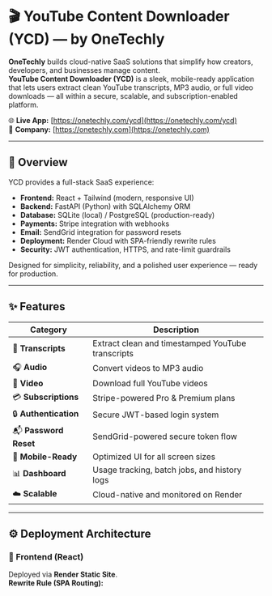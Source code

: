 # 🎬 YouTube Content Downloader (YCD) — by OneTechly

**OneTechly** builds cloud-native SaaS solutions that simplify how creators, developers, and businesses manage content.  
**YouTube Content Downloader (YCD)** is a sleek, mobile-ready application that lets users extract clean YouTube transcripts, MP3 audio, or full video downloads — all within a secure, scalable, and subscription-enabled platform.

🌐 **Live App:** [https://onetechly.com/ycd](https://onetechly.com/ycd)  
🏢 **Company:** [https://onetechly.com](https://onetechly.com)

---

## 🚀 Overview

YCD provides a full-stack SaaS experience:

- **Frontend:** React + Tailwind (modern, responsive UI)
- **Backend:** FastAPI (Python) with SQLAlchemy ORM
- **Database:** SQLite (local) / PostgreSQL (production-ready)
- **Payments:** Stripe integration with webhooks
- **Email:** SendGrid integration for password resets
- **Deployment:** Render Cloud with SPA-friendly rewrite rules
- **Security:** JWT authentication, HTTPS, and rate-limit guardrails

Designed for simplicity, reliability, and a polished user experience — ready for production.

---

## ✨ Features

| Category | Description |
|-----------|-------------|
| 🧠 **Transcripts** | Extract clean and timestamped YouTube transcripts |
| 🎧 **Audio** | Convert videos to MP3 audio |
| 🎥 **Video** | Download full YouTube videos |
| 💳 **Subscriptions** | Stripe-powered Pro & Premium plans |
| 🔒 **Authentication** | Secure JWT-based login system |
| 📬 **Password Reset** | SendGrid-powered secure token flow |
| 📱 **Mobile-Ready** | Optimized UI for all screen sizes |
| 📊 **Dashboard** | Usage tracking, batch jobs, and history logs |
| ☁️ **Scalable** | Cloud-native and monitored on Render |

---

## ⚙️ Deployment Architecture

### 🔹 Frontend (React)
Deployed via **Render Static Site**.  
**Rewrite Rule (SPA Routing):**
